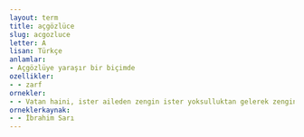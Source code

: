 ```yaml
---
layout: term
title: açgözlüce
slug: acgozluce
letter: A
lisan: Türkçe
anlamlar:
- Açgözlüye yaraşır bir biçimde
ozellikler:
- - zarf
ornekler:
- - Vatan haini, ister aileden zengin ister yoksulluktan gelerek zengin olmuş olsun, zenginliğine zenginlik, gücüne güç katma hırsıyla açgözlüce hareket eden ve düşünendir.
orneklerkaynak:
- - İbrahim Sarı
---
```

